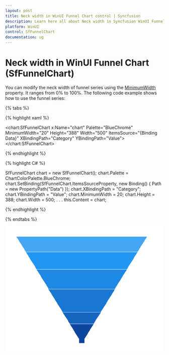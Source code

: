 ```yaml
---
layout: post
title: Neck width in WinUI Funnel Chart control | Syncfusion
description: Learn here all about Neck width in Syncfusion WinUI Funnel Chart(SfFunnelChart) control with key features.
platform: WinUI
control: SfFunnelChart
documentation: ug
---
```


# Neck width in WinUI Funnel Chart (SfFunnelChart)

You can modify the neck width of funnel series using the [MinimumWidth]() property. It ranges from 0% to 100%.
The following code example shows how to use the funnel series:

{% tabs %} 

{% highlight xaml %}

<chart:SfFunnelChart x:Name="chart"
        Palette="BlueChrome"
        MinimumWidth="20" 
        Height="388" Width="500" 
        ItemsSource="{Binding Data}" 
        XBindingPath="Category"
        YBindingPath="Value">
</chart:SfFunnelChart>
 
{% endhighlight %}

{% highlight C# %} 

SfFunnelChart chart = new SfFunnelChart();
chart.Palette = ChartColorPalette.BlueChrome;
chart.SetBinding(SfFunnelChart.ItemsSourceProperty, new Binding() { Path = new PropertyPath("Data") });
chart.XBindingPath = "Category";
chart.YBindingPath = "Value";
chart.MinimumWidth = 20;
chart.Height = 388;
chart.Width = 500;
. . . 
this.Content = chart;

{% endhighlight %}

{% endtabs %}

![Neck width support in WinUI Funnel Chart](Neck-width_images/WinUI_Funnel_chart_Neck_width.png)


